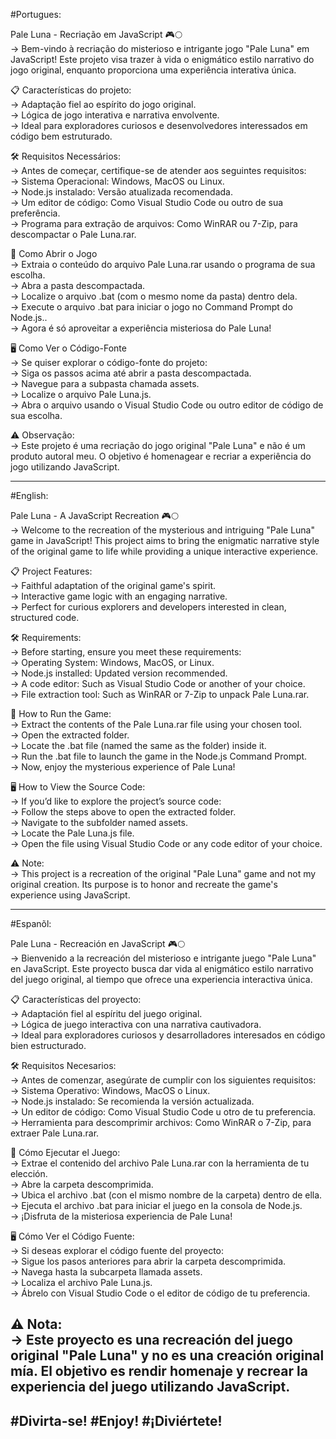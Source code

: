 #Portugues:

Pale Luna - Recriação em JavaScript 🎮🌕                                                             
-> Bem-vindo à recriação do misterioso e intrigante jogo "Pale Luna" em JavaScript! Este projeto visa trazer à vida o enigmático estilo narrativo do jogo original, enquanto proporciona uma experiência interativa única.

📋 Características do projeto:                                                                        
-> Adaptação fiel ao espírito do jogo original.                                                       
-> Lógica de jogo interativa e narrativa envolvente.                                                  
-> Ideal para exploradores curiosos e desenvolvedores interessados em código bem estruturado.         

🛠️ Requisitos Necessários:                                                                             
-> Antes de começar, certifique-se de atender aos seguintes requisitos:                               
-> Sistema Operacional: Windows, MacOS ou Linux.                                                      
-> Node.js instalado: Versão atualizada recomendada.                                                  
-> Um editor de código: Como Visual Studio Code ou outro de sua preferência.                          
-> Programa para extração de arquivos: Como WinRAR ou 7-Zip, para descompactar o Pale Luna.rar.       

🚀 Como Abrir o Jogo                                                                                  
-> Extraia o conteúdo do arquivo Pale Luna.rar usando o programa de sua escolha.                      
-> Abra a pasta descompactada.                                                                        
-> Localize o arquivo .bat (com o mesmo nome da pasta) dentro dela.                                   
-> Execute o arquivo .bat para iniciar o jogo no Command Prompt do Node.js..                          
-> Agora é só aproveitar a experiência misteriosa do Pale Luna!                                       

🖥️ Como Ver o Código-Fonte                                                                             
-> Se quiser explorar o código-fonte do projeto:                                                      
-> Siga os passos acima até abrir a pasta descompactada.                                              
-> Navegue para a subpasta chamada assets.                                                            
-> Localize o arquivo Pale Luna.js.                                                                   
-> Abra o arquivo usando o Visual Studio Code ou outro editor de código de sua escolha.               

⚠️ Observação:                                                                                        
-> Este projeto é uma recriação do jogo original "Pale Luna" e não é um produto autoral meu. O  objetivo é homenagear e recriar a experiência do jogo utilizando JavaScript.

------------------------------------------------------------------------------------------------------
#English:

Pale Luna - A JavaScript Recreation 🎮🌕                                                              
-> Welcome to the recreation of the mysterious and intriguing "Pale Luna" game in JavaScript! This project aims to bring the enigmatic narrative style of the original game to life while providing a unique interactive experience.

📋 Project Features:                                                                                  
-> Faithful adaptation of the original game's spirit.                                                 
-> Interactive game logic with an engaging narrative.                                                 
-> Perfect for curious explorers and developers interested in clean, structured code.                 

🛠️ Requirements:                                                                                       
-> Before starting, ensure you meet these requirements:                                               
-> Operating System: Windows, MacOS, or Linux.                                                        
-> Node.js installed: Updated version recommended.                                                    
-> A code editor: Such as Visual Studio Code or another of your choice.                               
-> File extraction tool: Such as WinRAR or 7-Zip to unpack Pale Luna.rar.                             

🚀 How to Run the Game:                                                                               
-> Extract the contents of the Pale Luna.rar file using your chosen tool.                             
-> Open the extracted folder.                                                                         
-> Locate the .bat file (named the same as the folder) inside it.                                     
-> Run the .bat file to launch the game in the Node.js Command Prompt.                                
-> Now, enjoy the mysterious experience of Pale Luna!                                                 

🖥️ How to View the Source Code:                                                                        
-> If you’d like to explore the project’s source code:                                                
-> Follow the steps above to open the extracted folder.                                               
-> Navigate to the subfolder named assets.                                                            
-> Locate the Pale Luna.js file.                                                                      
-> Open the file using Visual Studio Code or any code editor of your choice.                          

⚠️ Note:                                                                                              
-> This project is a recreation of the original "Pale Luna" game and not my original creation. Its purpose is to honor and recreate the game's experience using JavaScript.

------------------------------------------------------------------------------------------------------
#Espanõl:

Pale Luna - Recreación en JavaScript 🎮🌕                                                             
-> Bienvenido a la recreación del misterioso e intrigante juego "Pale Luna" en JavaScript. Este proyecto busca dar vida al enigmático estilo narrativo del juego original, al tiempo que ofrece una experiencia interactiva única.

📋 Características del proyecto:                                                                      
-> Adaptación fiel al espíritu del juego original.                                                    
-> Lógica de juego interactiva con una narrativa cautivadora.                                         
-> Ideal para exploradores curiosos y desarrolladores interesados en código bien estructurado.        

🛠️ Requisitos Necesarios:                                                                              
-> Antes de comenzar, asegúrate de cumplir con los siguientes requisitos:                             
-> Sistema Operativo: Windows, MacOS o Linux.                                                         
-> Node.js instalado: Se recomienda la versión actualizada.                                           
-> Un editor de código: Como Visual Studio Code u otro de tu preferencia.                             
-> Herramienta para descomprimir archivos: Como WinRAR o 7-Zip, para extraer Pale Luna.rar.           

🚀 Cómo Ejecutar el Juego:                                                                            
-> Extrae el contenido del archivo Pale Luna.rar con la herramienta de tu elección.                   
-> Abre la carpeta descomprimida.                                                                     
-> Ubica el archivo .bat (con el mismo nombre de la carpeta) dentro de ella.                          
-> Ejecuta el archivo .bat para iniciar el juego en la consola de Node.js.                            
-> ¡Disfruta de la misteriosa experiencia de Pale Luna!                                               

🖥️ Cómo Ver el Código Fuente:                                                                          
-> Si deseas explorar el código fuente del proyecto:                                                  
-> Sigue los pasos anteriores para abrir la carpeta descomprimida.                                    
-> Navega hasta la subcarpeta llamada assets.                                                         
-> Localiza el archivo Pale Luna.js.                                                                  
-> Ábrelo con Visual Studio Code o el editor de código de tu preferencia.                             

⚠️ Nota:                                                                                              
-> Este proyecto es una recreación del juego original "Pale Luna" y no es una creación original mía. El objetivo es rendir homenaje y recrear la experiencia del juego utilizando JavaScript.
------------------------------------------------------------------------------------------------------
#Divirta-se!
#Enjoy!
#¡Diviértete!
------------------------------------------------------------------------------------------------------
